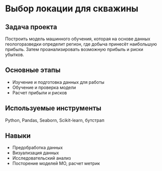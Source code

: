 # Выбор локации для скважины

## Задача проекта
Построить модель машинного обучения, которая на основе данных геологоразведки определит регион, где добыча принесёт наибольшую прибыль. Затем проанализировать возможную прибыль и риски убытков.

## Основные этапы
- Изучение и подготовка данных для работы
- Обучение и проверка модели
- Расчет прибыли и рисков

## Используемые инструменты
Python, Pandas, Seaborn, Scikit-learn, бутстрап

## Навыки
- Предобработка данных
- Визуализация данных
- Исследовательский анализ
- Посторение моделей МО, расчет метрик
